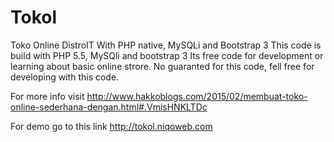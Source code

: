 # Tokol
Toko Online DistroIT With PHP native, MySQLi and Bootstrap 3
This code is build with PHP 5.5, MySQli and bootstrap 3
Its free code for development or learning about basic online strore.
No guaranted for this code, fell free for developing with this code.

For more info visit http://www.hakkoblogs.com/2015/02/membuat-toko-online-sederhana-dengan.html#.VmisHNKLTDc

For demo go to this link http://tokol.niqoweb.com
